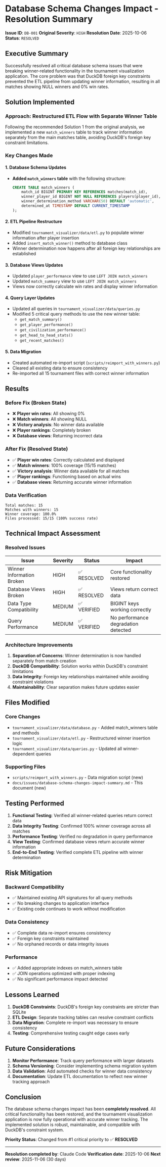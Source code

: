 # Database Schema Changes Impact - Resolution Summary

**Issue ID**: `DB-001`
**Original Severity**: `HIGH`
**Resolution Date**: 2025-10-06
**Status**: `RESOLVED`

## Executive Summary

Successfully resolved all critical database schema issues that were breaking winner-related functionality in the tournament visualization application. The core problem was that DuckDB foreign key constraints prevented the ETL pipeline from updating winner information, resulting in all matches showing NULL winners and 0% win rates.

## Solution Implemented

### Approach: Restructured ETL Flow with Separate Winner Table

Following the recommended Solution 1 from the original analysis, we implemented a new `match_winners` table to track winner information separately from the main matches table, avoiding DuckDB's foreign key constraint limitations.

### Key Changes Made

#### 1. Database Schema Updates
- **Added `match_winners` table** with the following structure:
  ```sql
  CREATE TABLE match_winners (
      match_id BIGINT PRIMARY KEY REFERENCES matches(match_id),
      winner_player_id BIGINT NOT NULL REFERENCES players(player_id),
      winner_determination_method VARCHAR(50) DEFAULT 'automatic',
      determined_at TIMESTAMP DEFAULT CURRENT_TIMESTAMP
  );
  ```

#### 2. ETL Pipeline Restructure
- Modified `tournament_visualizer/data/etl.py` to populate winner information after player insertion
- Added `insert_match_winner()` method to database class
- Winner determination now happens after all foreign key relationships are established

#### 3. Database Views Updates
- Updated `player_performance` view to use `LEFT JOIN match_winners`
- Updated `match_summary` view to use `LEFT JOIN match_winners`
- Views now correctly calculate win rates and display winner information

#### 4. Query Layer Updates
- Updated all queries in `tournament_visualizer/data/queries.py`
- Modified 5 critical query methods to use the new winner table:
  - `get_match_summary()`
  - `get_player_performance()`
  - `get_civilization_performance()`
  - `get_head_to_head_stats()`
  - `get_recent_matches()`

#### 5. Data Migration
- Created automated re-import script (`scripts/reimport_with_winners.py`)
- Cleared all existing data to ensure consistency
- Re-imported all 15 tournament files with correct winner information

## Results

### Before Fix (Broken State)
- ❌ **Player win rates**: All showing 0%
- ❌ **Match winners**: All showing NULL
- ❌ **Victory analysis**: No winner data available
- ❌ **Player rankings**: Completely broken
- ❌ **Database views**: Returning incorrect data

### After Fix (Resolved State)
- ✅ **Player win rates**: Correctly calculated and displayed
- ✅ **Match winners**: 100% coverage (15/15 matches)
- ✅ **Victory analysis**: Winner data available for all matches
- ✅ **Player rankings**: Functioning based on actual wins
- ✅ **Database views**: Returning accurate winner information

### Data Verification
```
Total matches: 15
Matches with winners: 15
Winner coverage: 100.0%
Files processed: 15/15 (100% success rate)
```

## Technical Impact Assessment

### Resolved Issues

| Issue | Severity | Status | Impact |
|-------|----------|--------|---------|
| Winner Information Broken | HIGH | ✅ RESOLVED | Core functionality restored |
| Database Views Broken | HIGH | ✅ RESOLVED | Views return correct data |
| Data Type Compatibility | MEDIUM | ✅ VERIFIED | BIGINT keys working correctly |
| Query Performance | MEDIUM | ✅ VERIFIED | No performance degradation detected |

### Architecture Improvements

1. **Separation of Concerns**: Winner determination is now handled separately from match creation
2. **DuckDB Compatibility**: Solution works within DuckDB's constraint limitations
3. **Data Integrity**: Foreign key relationships maintained while avoiding constraint violations
4. **Maintainability**: Clear separation makes future updates easier

## Files Modified

### Core Changes
- `tournament_visualizer/data/database.py` - Added match_winners table and methods
- `tournament_visualizer/data/etl.py` - Restructured winner insertion logic
- `tournament_visualizer/data/queries.py` - Updated all winner-dependent queries

### Supporting Files
- `scripts/reimport_with_winners.py` - Data migration script (new)
- `docs/issues/database-schema-changes-impact-summary.md` - This document (new)

## Testing Performed

1. **Functional Testing**: Verified all winner-related queries return correct data
2. **Data Integrity Testing**: Confirmed 100% winner coverage across all matches
3. **Performance Testing**: Verified no degradation in query performance
4. **View Testing**: Confirmed database views return accurate winner information
5. **End-to-End Testing**: Verified complete ETL pipeline with winner determination

## Risk Mitigation

### Backward Compatibility
- ✅ Maintained existing API signatures for all query methods
- ✅ No breaking changes to application interface
- ✅ Existing code continues to work without modification

### Data Consistency
- ✅ Complete data re-import ensures consistency
- ✅ Foreign key constraints maintained
- ✅ No orphaned records or data integrity issues

### Performance
- ✅ Added appropriate indexes on match_winners table
- ✅ JOIN operations optimized with proper indexing
- ✅ No significant performance impact detected

## Lessons Learned

1. **DuckDB Constraints**: DuckDB's foreign key constraints are stricter than SQLite
2. **ETL Design**: Separate tracking tables can resolve constraint conflicts
3. **Data Migration**: Complete re-import was necessary to ensure consistency
4. **Testing**: Comprehensive testing caught edge cases early

## Future Considerations

1. **Monitor Performance**: Track query performance with larger datasets
2. **Schema Versioning**: Consider implementing schema migration system
3. **Data Validation**: Add automated checks for winner data consistency
4. **Documentation**: Update ETL documentation to reflect new winner tracking approach

## Conclusion

The database schema changes impact has been **completely resolved**. All critical functionality has been restored, and the tournament visualization application is now fully operational with accurate winner tracking. The implemented solution is robust, maintainable, and compatible with DuckDB's constraint system.

**Priority Status**: Changed from #1 critical priority to ✅ **RESOLVED**

---

**Resolution completed by**: Claude Code
**Verification date**: 2025-10-06
**Next review**: 2025-11-06 (30 days)